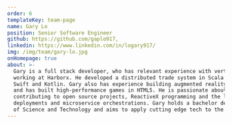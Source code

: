 ```yaml
---
order: 6
templateKey: team-page
name: Gary Lo
position: Senior Software Engineer
github: https://github.com/gaplo917,
linkedin: https://www.linkedin.com/in/logary917/
img: /img/team/gary-lo.jpg
onHomepage: true
about: >-
  Gary is a full stack developer, who has relevant experience with vertical implementation from backend to frontend while 
  working at Harborx. He developed a distributed trade system in Scala and high-performance native mobile clients with 
  Swift and Kotlin. Gary also has experience building augmented reality mobile applications for non-profit organizations 
  and has built high-performance games in HTML5. He is passionate about communicating with top developers worldwide, 
  contributing to open source projects, ReactiveX programming and the latest UX techniques, and exploring cloud-native 
  deployments and microservice orchestrations. Gary holds a bachelor degree in Computer Science from Hong Kong University 
  of Science and Technology and aims to apply cutting edge tech to the blockchain industry, beginning with Plutux.
---
```

